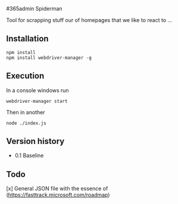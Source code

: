 #365admin Spiderman

Tool for scrapping stuff our of homepages that we like to react to ...

## Installation

    npm install 
    npm install webdriver-manager -g

## Execution

In a console windows run 

    webdriver-manager start

Then in another

    node ./index.js

## Version history

- 0.1 Baseline

## Todo

[x] General JSON file with the essence of (https://fasttrack.microsoft.com/roadmap)


